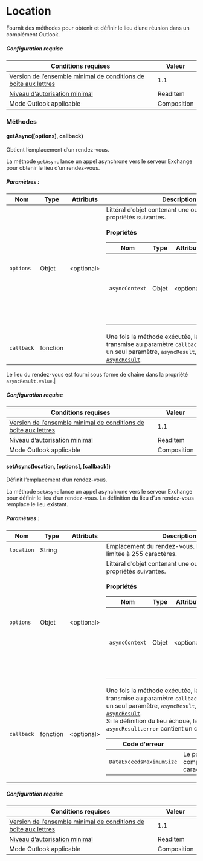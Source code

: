 

# <a name="location"></a>Location

Fournit des méthodes pour obtenir et définir le lieu d’une réunion dans un complément Outlook.

##### <a name="requirements"></a>Configuration requise

|Conditions requises| Valeur|
|---|---|
|[Version de l’ensemble minimal de conditions de boîte aux lettres](../tutorial-api-requirement-sets.md)| 1.1|
|[Niveau d’autorisation minimal](../../../docs/outlook/understanding-outlook-add-in-permissions.md)| ReadItem|
|Mode Outlook applicable| Composition|

### <a name="methods"></a>Méthodes

####  <a name="getasync([options],-callback)"></a>getAsync([options], callback)

Obtient l’emplacement d’un rendez-vous.

La méthode `getAsync` lance un appel asynchrone vers le serveur Exchange pour obtenir le lieu d’un rendez-vous.

##### <a name="parameters:"></a>Paramètres :

|Nom| Type| Attributs| Description|
|---|---|---|---|
|`options`| Objet| &lt;optional&gt;|Littéral d’objet contenant une ou plusieurs des propriétés suivantes.<br/><br/>**Propriétés**<br/><table class="nested-table"><thead><tr><th>Nom</th><th>Type</th><th>Attributs</th><th>Description</th></tr></thead><tbody><tr><td><code>asyncContext</code></td><td>Objet</td><td>&lt;optional&gt;</td><td>Les développeurs peuvent indiquer un objet auquel ils souhaitent accéder dans la méthode de rappel.</td></tr></tbody></table>|
|`callback`| fonction||Une fois la méthode exécutée, la fonction transmise au paramètre `callback` est appelée avec un seul paramètre, `asyncResult`, qui est un objet [`AsyncResult`](simple-types.md#asyncresult).

Le lieu du rendez-vous est fourni sous forme de chaîne dans la propriété `asyncResult.value`.|

##### <a name="requirements"></a>Configuration requise

|Conditions requises| Valeur|
|---|---|
|[Version de l’ensemble minimal de conditions de boîte aux lettres](../tutorial-api-requirement-sets.md)| 1.1|
|[Niveau d’autorisation minimal](../../../docs/outlook/understanding-outlook-add-in-permissions.md)| ReadItem|
|Mode Outlook applicable| Composition|
####  <a name="setasync(location,-[options],-[callback])"></a>setAsync(location, [options], [callback])

Définit l’emplacement d’un rendez-vous.

La méthode `setAsync` lance un appel asynchrone vers le serveur Exchange pour définir le lieu d’un rendez-vous. La définition du lieu d’un rendez-vous remplace le lieu existant.

##### <a name="parameters:"></a>Paramètres :

|Nom| Type| Attributs| Description|
|---|---|---|---|
|`location`| String||Emplacement du rendez-vous. La chaîne est limitée à 255 caractères.|
|`options`| Objet| &lt;optional&gt;|Littéral d’objet contenant une ou plusieurs des propriétés suivantes.<br/><br/>**Propriétés**<br/><table class="nested-table"><thead><tr><th>Nom</th><th>Type</th><th>Attributs</th><th>Description</th></tr></thead><tbody><tr><td><code>asyncContext</code></td><td>Objet</td><td>&lt;optional&gt;</td><td>Les développeurs peuvent indiquer un objet auquel ils souhaitent accéder dans la méthode de rappel.</td></tr></tbody></table>|
|`callback`| fonction| &lt;optional&gt;|Une fois la méthode exécutée, la fonction transmise au paramètre `callback` est appelée avec un seul paramètre, `asyncResult`, qui est un objet [`AsyncResult`](simple-types.md#asyncresult). <br/>Si la définition du lieu échoue, la propriété `asyncResult.error` contient un code d’erreur.<br/><table class="nested-table"><thead><tr><th>Code d'erreur</th><th>Description</th></tr></thead><tbody><tr><td><code>DataExceedsMaximumSize</code></td><td>Le paramètre <code>location</code> comprend plus de 255 caractères.</td></tr></tbody></table>|

##### <a name="requirements"></a>Configuration requise

|Conditions requises| Valeur|
|---|---|
|[Version de l’ensemble minimal de conditions de boîte aux lettres](../tutorial-api-requirement-sets.md)| 1.1|
|[Niveau d’autorisation minimal](../../../docs/outlook/understanding-outlook-add-in-permissions.md)| ReadItem|
|Mode Outlook applicable| Composition|
